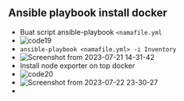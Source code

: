 ## Ansible playbook install docker
-  Buat script ansible-playbook ```<namafile.yml```
-  ![code19](https://github.com/galantixa/devops17-dumbways-galantixa/assets/92994294/c0a6906e-6221-4192-b55d-a6c8409b83fd)
-  ```ansible-playbook <namafile.yml> -i Inventory```
-  ![Screenshot from 2023-07-21 14-31-42](https://github.com/galantixa/devops17-dumbways-galantixa/assets/92994294/79d3bdf1-6338-4bed-8d7b-17d7d5904eb4)
-  Install node exporter on top docker
-   ![code20](https://github.com/galantixa/devops17-dumbways-galantixa/assets/92994294/9fddd0d0-1159-4b35-929f-d7d6a668b086)
-  ![Screenshot from 2023-07-22 23-30-27](https://github.com/galantixa/devops17-dumbways-galantixa/assets/92994294/a2c26cb0-f36a-4237-b1dc-822982497c91)
-  
